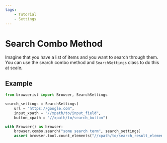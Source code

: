 ```yaml
---
tags:
    - Tutorial
    - Settings
---
```


# Search Combo Method
Imagine that you have a list of items and you want to search through them. You can use the search combo method and `SearchSettings` class to do this at scale.

## Example
```python title=""
from browserist import Browser, SearchSettings

search_settings = SearchSettings(
    url = "https://google.com",
    input_xpath = "//xpath/to/input_field",
    button_xpath = "//xpath/to/search_button")

with Browser() as browser:
    browser.combo.search("some search term", search_settings)
    assert browser.tool.count_elements("//xpath/to/search_result_elements") > 0
```
